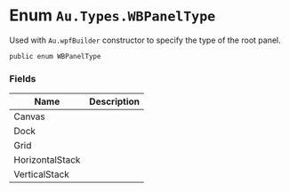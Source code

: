# Enum `Au.Types.WBPanelType`

Used with `Au.wpfBuilder` constructor to specify the type of the root panel.

```
public enum WBPanelType
```

### Fields

| Name | Description |
| --- | --- |
| Canvas |  |
| Dock |  |
| Grid |  |
| HorizontalStack |  |
| VerticalStack |  |
